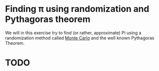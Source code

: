 Finding π using randomization and Pythagoras theorem
====================================================

We will in this exercise try to find (or rather, approximate) Pi using a randomization method called [Monte Carlo](https://en.wikipedia.org/wiki/Monte_Carlo_method) and the well known Pythagoras Theorem.

# TODO

